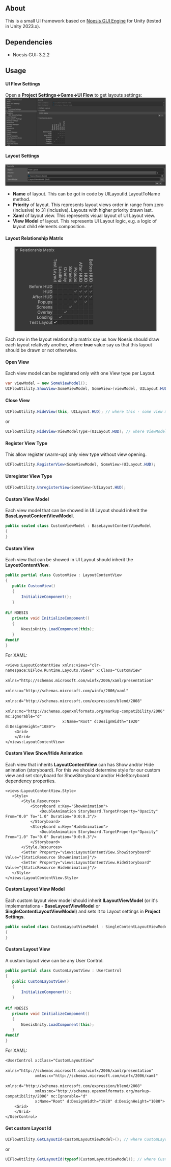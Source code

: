 ## About
This is a small UI framework based on [Noesis GUI Engine](https://www.noesisengine.com/) for Unity (tested in Unity 2023.x).

## Dependencies
- Noesis GUI: 3.2.2

## Usage
#### UI Flow Settings
Open a **Project Settings->Game->UI Flow** to get layouts settings:
<img src="docs/images/ui-flow-settings.png" title="UI Flow Settings in Project Settings">

#### Layout Settings
<img src="docs/images/layout-settings.png" title="UI Layout settings">

- **Name** of layout. This can be got in code by UILayoutId.LayoutToName method.
- **Priority** of layout. This represents layout views order in range from zero (inclusive) to 31 (inclusive). Layouts with higher priority drawn last.
- **Xaml** of layout view. This represents visual layout of UI Layout view.
- **View Model** of layout. This represents UI Layout logic, e.g. a logic of layout child elements composition. 

#### Layout Relationship Matrix
<p align="center">
<img src="docs/images/relationship-matrix.png" title="UI Layout Relationship matrix">
</p>

Each row in the layout relationship matrix say us how Noesis should draw each layout relatively another, where **true** value say us that this layout should be drawn or not otherwise.

#### Open View
Each view model can be registered only with one View type per Layout.
```c#
var viewModel = new SomeViewModel();
UIFlowUtility.ShowView<SomeViewModel, SomeView>(viewModel, UILayout.HUD);
```

#### Close View
```c#
UIFlowUtility.HideView(this, UILayout.HUD); // where this - some view model
```

or

```c#
UIFlowUtility.HideView<ViewModelType>(UILayout.HUD); // where ViewModelType - is view model of showed view
```

#### Register View Type
This allow register (warm-up) only view type without view opening.
```c#
UIFlowUtility.RegisterView<SomeViewModel, SomeView>(UILayout.HUD);
```

#### Unregister View Type
```c#
UIFlowUtility.UnregisterView<SomeView>(UILayout.HUD);
```

#### Custom View Model
Each view model that can be showed in UI Layout should inherit the **BaseLayoutContentViewModel**.
```c#
public sealed class CustomViewModel : BaseLayoutContentViewModel
{
}
```

#### Custom View
Each view that can be showed in UI Layout should inherit the **LayoutContentView**.
```c#
public partial class CustomView : LayoutContentView
{
   public CustomView()
   {
       InitializeComponent();
   }

#if NOESIS
   private void InitializeComponent()
   {
       NoesisUnity.LoadComponent(this);
   }
#endif
}
```

For XAML:
```xaml
<views:LayoutContentView xmlns:views="clr-namespace:UIFlow.Runtime.Layouts.Views" x:Class="CustomView"
                         xmlns="http://schemas.microsoft.com/winfx/2006/xaml/presentation"
                         xmlns:x="http://schemas.microsoft.com/winfx/2006/xaml"
                         xmlns:d="http://schemas.microsoft.com/expression/blend/2008"
                         xmlns:mc="http://schemas.openxmlformats.org/markup-compatibility/2006" mc:Ignorable="d"
                         x:Name="Root" d:DesignWidth="1920" d:DesignHeight="1080">
    <Grid>
    </Grid>
</views:LayoutContentView>
```

#### Custom View Show/Hide Animation
Each view that inherits **LayoutContentView** can has Show and/or Hide animation (storyboard). For this we should determine style for our custom view and set storyboard for ShowStoryboard and/or HideStoryboard dependency properties.
```xaml
<views:LayoutContentView.Style>
   <Style>
       <Style.Resources>
           <Storyboard x:Key="ShowAnimation">
               <DoubleAnimation Storyboard.TargetProperty="Opacity" From="0.0" To="1.0" Duration="0:0:0.3"/>
           </Storyboard>
           <Storyboard x:Key="HideAnimation">
               <DoubleAnimation Storyboard.TargetProperty="Opacity" From="1.0" To="0.0" Duration="0:0:0.3"/>
           </Storyboard>
       </Style.Resources>
       <Setter Property="views:LayoutContentView.ShowStoryboard" Value="{StaticResource ShowAnimation}"/>
       <Setter Property="views:LayoutContentView.HideStoryboard" Value="{StaticResource HideAnimation}"/>
   </Style>
</views:LayoutContentView.Style>
```

#### Custom Layout View Model
Each custom layout view model should inherit **ILayoutViewModel** (or it's implementations - **BaseLayoutViewModel** or **SingleContentLayoutViewModel**) and sets it to Layout settings in **Project Settings**.
```c#
public sealed class CustomLayoutViewModel : SingleContentLayoutViewModel
{
}
```

#### Custom Layout View
A custom layout view can be any User Control.
```c#
public partial class CustomLayoutView : UserControl
{
   public CustomLayoutView()
   {
       InitializeComponent();
   }

#if NOESIS
   private void InitializeComponent()
   {
       NoesisUnity.LoadComponent(this);
   }
#endif
}
```

For XAML:
```xaml
<UserControl x:Class="CustomLayoutView"
             xmlns="http://schemas.microsoft.com/winfx/2006/xaml/presentation"
             xmlns:x="http://schemas.microsoft.com/winfx/2006/xaml"
             xmlns:d="http://schemas.microsoft.com/expression/blend/2008"
             xmlns:mc="http://schemas.openxmlformats.org/markup-compatibility/2006" mc:Ignorable="d"
             x:Name="Root" d:DesignWidth="1920" d:DesignHeight="1080">
    <Grid>
    </Grid>
</UserControl>
```

#### Get custom Layout Id
```c#
UIFlowUtility.GetLayoutId<CustomLayoutViewModel>(); // where CustomLayoutViewModel is viewModel type of custom layout
```

or

```c#
UIFlowUtility.GetLayoutId(typeof(CustomLayoutViewModel)); // where CustomLayoutViewModel is viewModel type of custom layout
```
